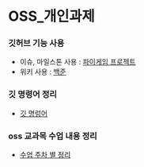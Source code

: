 # OSS_개인과제

### 깃허브 기능 사용
- 이슈, 마일스톤 사용 : [파이게임 프로젝트](https://github.com/wsw0922/ProjectPygame)
- 위키 사용 : [백준](https://github.com/wsw0922/TryBaekjoon)

### 깃 명령어 정리
- [깃 명렁어](https://github.com/wsw0922/OSS_assignment/blob/main/git.md)

### oss 교과목 수업 내용 정리
- [수업 주차 별 정리](https://github.com/wsw0922/OSS_assignment/blob/main/OSS-Class.md)
